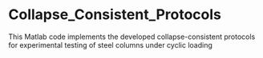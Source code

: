 # Collapse_Consistent_Protocols
This Matlab code implements the developed collapse-consistent protocols for experimental testing of steel columns under cyclic loading
